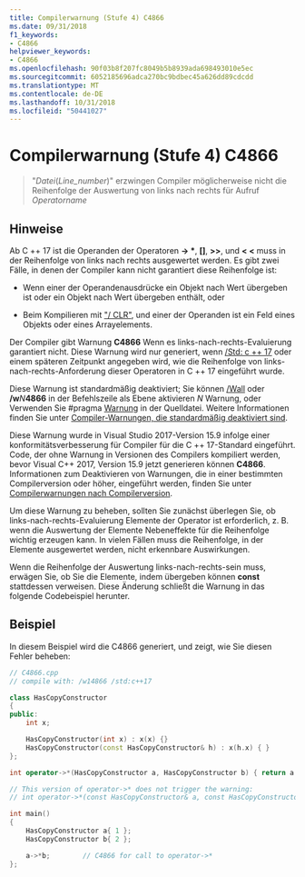 ```yaml
---
title: Compilerwarnung (Stufe 4) C4866
ms.date: 09/31/2018
f1_keywords:
- C4866
helpviewer_keywords:
- C4866
ms.openlocfilehash: 90f03b8f207fc8049b5b8939ada698493010e5ec
ms.sourcegitcommit: 6052185696adca270bc9bdbec45a626dd89cdcdd
ms.translationtype: MT
ms.contentlocale: de-DE
ms.lasthandoff: 10/31/2018
ms.locfileid: "50441027"
---
```

# <a name="compiler-warning-level-4-c4866"></a>Compilerwarnung (Stufe 4) C4866

> "_Datei_(*Line_number*)" erzwingen Compiler möglicherweise nicht die Reihenfolge der Auswertung von links nach rechts für Aufruf _Operatorname_

## <a name="remarks"></a>Hinweise

Ab C ++ 17 ist die Operanden der Operatoren __-> \*__,  **\[]**, **>>**, und **\< \<** muss in der Reihenfolge von links nach rechts ausgewertet werden. Es gibt zwei Fälle, in denen der Compiler kann nicht garantiert diese Reihenfolge ist:

- Wenn einer der Operandenausdrücke ein Objekt nach Wert übergeben ist oder ein Objekt nach Wert übergeben enthält, oder

- Beim Kompilieren mit ["/ CLR"](../../build/reference/clr-common-language-runtime-compilation.md), und einer der Operanden ist ein Feld eines Objekts oder eines Arrayelements.

Der Compiler gibt Warnung **C4866** Wenn es links-nach-rechts-Evaluierung garantiert nicht. Diese Warnung wird nur generiert, wenn [/Std: c ++ 17](../../build/reference/std-specify-language-standard-version.md) oder einem späteren Zeitpunkt angegeben wird, wie die Reihenfolge von links-nach-rechts-Anforderung dieser Operatoren in C ++ 17 eingeführt wurde.

Diese Warnung ist standardmäßig deaktiviert; Sie können [/Wall](../../build/reference/compiler-option-warning-level.md) oder __/w__*N*__4866__ in der Befehlszeile als Ebene aktivieren *N* Warnung, oder Verwenden Sie #pragma [Warnung](../../preprocessor/warning.md) in der Quelldatei. Weitere Informationen finden Sie unter [Compiler-Warnungen, die standardmäßig deaktiviert sind](../../preprocessor/compiler-warnings-that-are-off-by-default.md).

Diese Warnung wurde in Visual Studio 2017-Version 15.9 infolge einer konformitätsverbesserung für Compiler für die C ++ 17-Standard eingeführt. Code, der ohne Warnung in Versionen des Compilers kompiliert werden, bevor Visual C++ 2017, Version 15.9 jetzt generieren können **C4866**. Informationen zum Deaktivieren von Warnungen, die in einer bestimmten Compilerversion oder höher, eingeführt werden, finden Sie unter [Compilerwarnungen nach Compilerversion](compiler-warnings-by-compiler-version.md).

Um diese Warnung zu beheben, sollten Sie zunächst überlegen Sie, ob links-nach-rechts-Evaluierung Elemente der Operator ist erforderlich, z. B. wenn die Auswertung der Elemente Nebeneffekte für die Reihenfolge wichtig erzeugen kann. In vielen Fällen muss die Reihenfolge, in der Elemente ausgewertet werden, nicht erkennbare Auswirkungen.

Wenn die Reihenfolge der Auswertung links-nach-rechts-sein muss, erwägen Sie, ob Sie die Elemente, indem übergeben können **const** stattdessen verweisen. Diese Änderung schließt die Warnung in das folgende Codebeispiel herunter.

## <a name="example"></a>Beispiel

In diesem Beispiel wird die C4866 generiert, und zeigt, wie Sie diesen Fehler beheben:

```cpp
// C4866.cpp
// compile with: /w14866 /std:c++17

class HasCopyConstructor
{
public:
    int x;

    HasCopyConstructor(int x) : x(x) {}
    HasCopyConstructor(const HasCopyConstructor& h) : x(h.x) { }
};

int operator->*(HasCopyConstructor a, HasCopyConstructor b) { return a.x + b.x; }

// This version of operator->* does not trigger the warning:
// int operator->*(const HasCopyConstructor& a, const HasCopyConstructor& b) { return a.x + b.x; }

int main()
{
    HasCopyConstructor a{ 1 };
    HasCopyConstructor b{ 2 };

    a->*b;        // C4866 for call to operator->*
};
```
